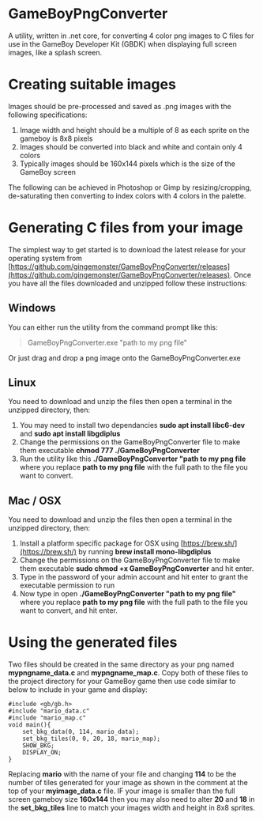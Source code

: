 
# GameBoyPngConverter  
A utility, written in .net core, for converting 4 color png images to C files for use in the GameBoy Developer Kit (GBDK) when displaying full screen images, like a splash screen.

# Creating suitable images
Images should be pre-processed and saved as .png images with the following specifications:

 1. Image width and height should be a multiple of 8 as each sprite on the gameboy is 8x8 pixels
 2. Images should be converted into black and white and contain only 4 colors
 3. Typically images should be 160x144 pixels which is the size of the GameBoy screen

The following can be achieved in Photoshop or Gimp by resizing/cropping, de-saturating then converting to index colors with 4 colors in the palette.

# Generating C files from your image
The simplest way to get started is to download the latest release for your operating system from [https://github.com/gingemonster/GameBoyPngConverter/releases](https://github.com/gingemonster/GameBoyPngConverter/releases). Once you have all the files downloaded and unzipped follow these instructions:

## Windows
You can either run the utility from the command prompt like this:

> GameBoyPngConverter.exe "path to my png file"

Or just drag and drop a png image onto the GameBoyPngConverter.exe

## Linux
You need to download and unzip the files then open a terminal in the unzipped directory, then:

 1. You may need to install two dependancies **sudo apt install libc6-dev** and **sudo apt install libgdiplus**
 3. Change the permissions on the GameBoyPngConverter file to make them executable **chmod 777 ./GameBoyPngConverter**
 3. Run the utility like this **./GameBoyPngConverter "path to my png file** where you replace **path to my png file** with the full path to the file you want to convert.
 


## Mac / OSX
You need to download and unzip the files then open a terminal in the unzipped directory, then:

 1. Install a platform specific package for OSX using [https://brew.sh/](https://brew.sh/) by running **brew install mono-libgdiplus**
 2. Change the permissions on the GameBoyPngConverter file to make them executable 
**sudo chmod +x GameBoyPngConverter** and hit enter.
 3. Type in the password of your admin account and hit enter to grant the executable permission to run
 4. Now type in open **./GameBoyPngConverter "path to my png file"** where you replace **path to my png file** with the full path to the file you want to convert, and hit enter.

# Using the generated files
Two files should be created in the same directory as your png named **mypngname_data.c** and **mypngname_map.c**. Copy both of these files to the project directory for your GameBoy game then use code similar to below to include in your game and display:

    #include <gb/gb.h>
    #include "mario_data.c"
    #include "mario_map.c"
    void main(){
	    set_bkg_data(0, 114, mario_data);
	    set_bkg_tiles(0, 0, 20, 18, mario_map);
	    SHOW_BKG;
	    DISPLAY_ON;
    }

Replacing **mario** with the name of your file and changing **114** to be the number of tiles generated for your image as shown in the comment at the top of your **myimage_data.c** file. IF your image is smaller than the full screen gameboy size **160x144** then you may also need to alter **20** and **18** in the **set_bkg_tiles** line to match your images width and height in 8x8 sprites.
